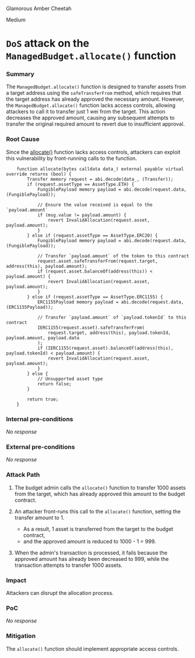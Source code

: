 Glamorous Amber Cheetah

Medium

# `DoS` attack on the `ManagedBudget.allocate()` function

### Summary

The `ManagedBudget.allocate()` function is designed to transfer assets from a target address using the `safeTransferFrom` method, which requires that the target address has already approved the necessary amount. However, the `ManagedBudget.allocate()` function lacks access controls, allowing attackers to call it to transfer just 1 wei from the target. This action decreases the approved amount, causing any subsequent attempts to transfer the original required amount to revert due to insufficient approval.

### Root Cause

Since the [allocate()](https://github.com/sherlock-audit/2024-06-boost-aa-wallet-davies0212/blob/main/boost-protocol/packages/evm/contracts/budgets/ManagedBudget.sol#L57) function lacks access controls, attackers can exploit this vulnerability by front-running calls to the function.

```solidity
    function allocate(bytes calldata data_) external payable virtual override returns (bool) {
        Transfer memory request = abi.decode(data_, (Transfer));
        if (request.assetType == AssetType.ETH) {
            FungiblePayload memory payload = abi.decode(request.data, (FungiblePayload));

            // Ensure the value received is equal to the `payload.amount`
            if (msg.value != payload.amount) {
                revert InvalidAllocation(request.asset, payload.amount);
            }
        } else if (request.assetType == AssetType.ERC20) {
            FungiblePayload memory payload = abi.decode(request.data, (FungiblePayload));

            // Transfer `payload.amount` of the token to this contract
            request.asset.safeTransferFrom(request.target, address(this), payload.amount);
            if (request.asset.balanceOf(address(this)) < payload.amount) {
                revert InvalidAllocation(request.asset, payload.amount);
            }
        } else if (request.assetType == AssetType.ERC1155) {
            ERC1155Payload memory payload = abi.decode(request.data, (ERC1155Payload));

            // Transfer `payload.amount` of `payload.tokenId` to this contract
            IERC1155(request.asset).safeTransferFrom(
                request.target, address(this), payload.tokenId, payload.amount, payload.data
            );
            if (IERC1155(request.asset).balanceOf(address(this), payload.tokenId) < payload.amount) {
                revert InvalidAllocation(request.asset, payload.amount);
            }
        } else {
            // Unsupported asset type
            return false;
        }

        return true;
    }
```

### Internal pre-conditions

_No response_

### External pre-conditions

_No response_

### Attack Path

1. The budget admin calls the `allocate()` function to transfer 1000 assets from the target, which has already approved this amount to the budget contract.

2. An attacker front-runs this call to the `allocate()` function, setting the transfer amount to 1.

    - As a result, 1 asset is transferred from the target to the budget contract,
    - and the approved amount is reduced to 1000 - 1 = 999.
3. When the admin's transaction is processed, it fails because the approved amount has already been decreased to 999, while the transaction attempts to transfer 1000 assets.

### Impact

Attackers can disrupt the allocation process.

### PoC

_No response_

### Mitigation

The `allocate()` function should implement appropriate access controls.